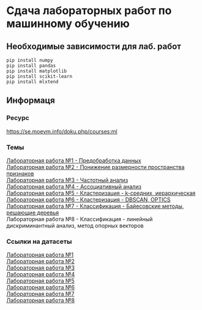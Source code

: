 # Сдача лабораторных работ по машинному обучению
## Необходимые зависимости для лаб. работ
```
pip install numpy
pip install pandas
pip install matplotlib
pip install scikit-learn
pip install mlxtend
```
## Информаця
### Ресурс
https://se.moevm.info/doku.php/courses:ml
### Темы
[Лабораторная работа №1 - Предобработка данных](lab1 "Предобработка данных")<br/>
[Лабораторная работа №2 - Понижение размерности пространства признаков](lab2 "Понижение размерности пространства признаков")<br/>
[Лабораторная работа №3 - Частотный анализ](lab3 "Частотный анализ")<br/>
[Лабораторная работа №4 - Ассоциативный анализ](lab4 "Ассоциативный анализ")<br/>
[Лабораторная работа №5 - Кластеризация - k-средних, иерархическая](lab5 "Кластеризация - k-средних, иерархическая")<br/>
[Лабораторная работа №6 - Кластеризация - DBSCAN, OPTICS](lab6 "Кластеризация - DBSCAN, OPTICS")<br/>
[Лабораторная работа №7 - Классификация - Байесовские методы, решающие деревья](lab7 "Классификация - Байесовские методы, решающие деревья")<br/>
Лабораторная работа №8 - Классификация - линейный дискриминантный анализ, метод опорных векторов<br/>
### Ссылки на датасеты
[Лабораторная работа №1](https://www.kaggle.com/datasets/andrewmvd/heart-failure-clinical-data "Heart Failure Prediction dataset")<br/>
[Лабораторная работа №2](https://www.kaggle.com/datasets/uciml/glass "Glass Classification")<br/>
[Лабораторная работа №3](https://www.kaggle.com/datasets/acostasg/random-shopping-cart "Random Shopping cart")<br/>
[Лабораторная работа №4](https://www.kaggle.com/datasets/irfanasrullah/groceries "Groceries Market Basket Dataset")<br/>
[Лабораторная работа №5](https://archive.ics.uci.edu/ml/datasets/iris "Iris Data Set")<br/>
[Лабораторная работа №6](https://www.kaggle.com/datasets/arjunbhasin2013/ccdata "Credit Card Dataset for Clustering")<br/>
[Лабораторная работа №7](https://archive.ics.uci.edu/ml/datasets/iris "Iris Data Set")<br/>
[Лабораторная работа №8](https://archive.ics.uci.edu/ml/datasets/iris "Iris Data Set")
